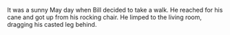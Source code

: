 It was a sunny May day when Bill decided to take a walk. He reached for his cane and got up from his rocking chair. He limped to the living room, dragging his casted leg behind.
